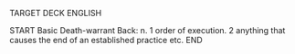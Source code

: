 TARGET DECK
ENGLISH

START
Basic
Death-warrant
Back: n. 1 order of execution. 2 anything that causes the end of an established practice etc.
END

